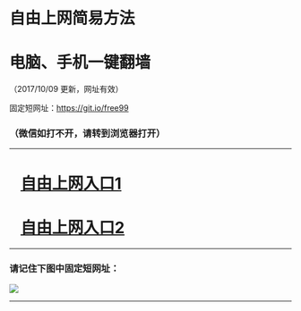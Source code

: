 ﻿# 自由上网简易方法

# 电脑、手机一键翻墙

（2017/10/09 更新，网址有效）

固定短网址：https://git.io/free99

### （微信如打不开，请转到浏览器打开）


***





# &nbsp;&nbsp; <a href="http://ft1468019336.fwq-tz-1001.info/fwqtz01.html?t=100900124908 " target="_blank">自由上网入口1</a>
# &nbsp;&nbsp; <a href="http://ft182451302.fwq-tz-1002.info/fwqtz02.html?t=10090016680 " target="_blank">自由上网入口2</a>
***

### 请记住下图中固定短网址：

<img src="https://s3-us-west-2.amazonaws.com/fwq-1001/yjfq-20170905okok.png" /> 


***

